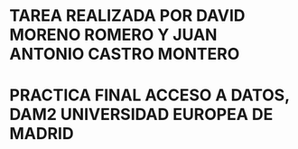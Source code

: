 # TAREA REALIZADA POR DAVID MORENO ROMERO Y JUAN ANTONIO CASTRO MONTERO
# PRACTICA FINAL ACCESO A DATOS, DAM2 UNIVERSIDAD EUROPEA DE MADRID